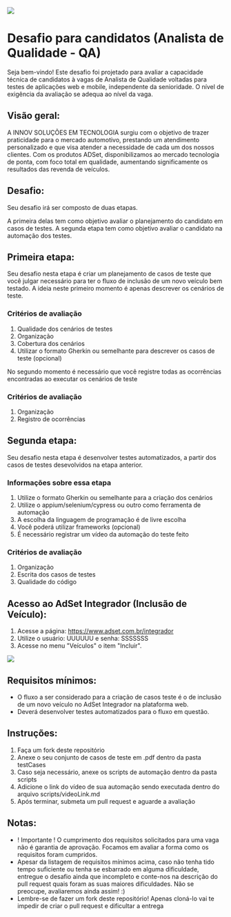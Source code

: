<img src="https://github.com/adset-innov/adset-qa-desafio/blob/main/adset-integrador.png">

# Desafio para candidatos (Analista de Qualidade - QA)

Seja bem-vindo! Este desafio foi projetado para avaliar a capacidade técnica de candidatos à vagas de Analista de Qualidade voltadas para testes de aplicações web e mobile, independente da senioridade. O nível de exigência da avaliação se adequa ao nível da vaga.

## Visão geral:
A INNOV SOLUÇÕES EM TECNOLOGIA surgiu com o objetivo de trazer praticidade para o mercado automotivo, prestando um atendimento personalizado e que visa atender a necessidade de cada um dos nossos clientes.
Com os produtos ADSet, disponibilizamos ao mercado tecnologia de ponta, com foco total em qualidade, aumentando significamente os resultados das revenda de veículos.

## Desafio:

Seu desafio irá ser composto de duas etapas.

A primeira delas tem como objetivo avaliar o planejamento do candidato em casos de testes. A segunda etapa tem como objetivo avaliar o candidato na automação dos testes.

## Primeira etapa:

Seu desafio nesta etapa é criar um planejamento de casos de teste que você julgar necessário para ter o fluxo de inclusão de um novo veículo bem testado. A ideia neste primeiro momento é apenas descrever os cenários de teste.

### Critérios de avaliação

1. Qualidade dos cenários de testes
2. Organização
3. Cobertura dos cenários
4. Utilizar o formato Gherkin ou semelhante para descrever os casos de teste (opcional)

No segundo momento é necessário que você registre todas as ocorrências encontradas ao executar os cenários de teste

### Critérios de avaliação
1. Organização
2. Registro de ocorrências

## Segunda etapa:

Seu desafio nesta etapa é desenvolver testes automatizados, a partir dos casos de testes desevolvidos na etapa anterior.

### Informações sobre essa etapa

1. Utilize o formato Gherkin ou semelhante para a criação dos cenários
2. Utilize o appium/selenium/cypress ou outro como ferramenta de automação
3. A escolha da linguagem de programação é de livre escolha
4. Você poderá utilizar frameworks (opcional)
5. É necessário registrar um vídeo da automação do teste feito

### Critérios de avaliação

1. Organização
2. Escrita dos casos de testes
3. Qualidade do código

## Acesso ao AdSet Integrador (Inclusão de Veículo):

1. Acesse a página: https://www.adset.com.br/integrador
2. Utilize o usuário: UUUUUU e senha: SSSSSSS
3. Acesse no menu "Veículos" o item "Incluir".

<img src="https://github.com/adset-innov/adset-qa-desafio/blob/main/adset-incluir.png">

## Requisitos mínimos:

- O fluxo a ser considerado para a criação de casos teste é o de inclusão de um novo veículo no AdSet Integrador na plataforma web.
- Deverá desenvolver testes automatizados para o fluxo em questão.

## Instruções:

1. Faça um fork deste repositório
2. Anexe o seu conjunto de casos de teste em .pdf dentro da pasta testCases
3. Caso seja necessário, anexe os scripts de automação dentro da pasta scripts
4. Adicione o link do vídeo de sua automação sendo executada dentro do arquivo scripts/videoLink.md
5. Após terminar, submeta um pull request e aguarde a avaliação

## Notas:

- ! Importante ! O cumprimento dos requisitos solicitados para uma vaga não é garantia de aprovação. Focamos em avaliar a forma como os requisitos foram cumpridos.
- Apesar da listagem de requisitos mínimos acima, caso não tenha tido tempo suficiente ou tenha se esbarrado em alguma dificuldade, entregue o desafio ainda que incompleto e conte-nos na descrição do pull request quais foram as suas maiores dificuldades. Não se preocupe, avaliaremos ainda assim! :)
- Lembre-se de fazer um fork deste repositório! Apenas cloná-lo vai te impedir de criar o pull request e dificultar a entrega
